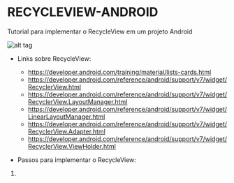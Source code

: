 # RECYCLEVIEW-ANDROID
Tutorial para implementar o RecycleView em um projeto Android

![alt tag](https://developer.android.com/training/material/images/RecyclerView.png)

- Links sobre RecycleView:

    - https://developer.android.com/training/material/lists-cards.html
    - https://developer.android.com/reference/android/support/v7/widget/RecyclerView.html
    - https://developer.android.com/reference/android/support/v7/widget/RecyclerView.LayoutManager.html
    - https://developer.android.com/reference/android/support/v7/widget/LinearLayoutManager.html
    - https://developer.android.com/reference/android/support/v7/widget/RecyclerView.Adapter.html
    - https://developer.android.com/reference/android/support/v7/widget/RecyclerView.ViewHolder.html

- Passos para implementar o RecycleView:

1)